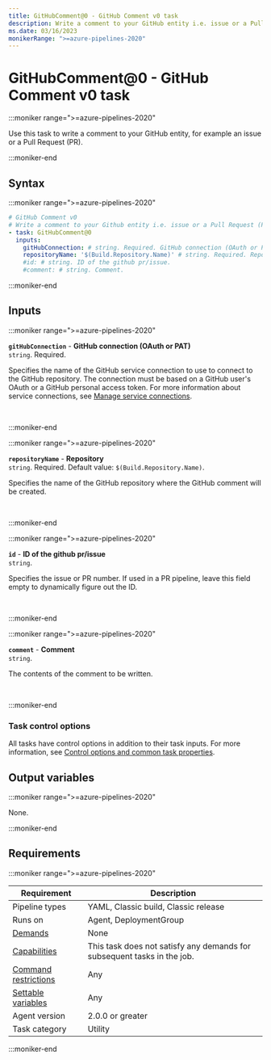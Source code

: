 ```yaml
---
title: GitHubComment@0 - GitHub Comment v0 task
description: Write a comment to your GitHub entity i.e. issue or a Pull Request (PR).
ms.date: 03/16/2023
monikerRange: ">=azure-pipelines-2020"
---
```


# GitHubComment@0 - GitHub Comment v0 task

<!-- :::description::: -->
:::moniker range=">=azure-pipelines-2020"

<!-- :::editable-content name="description"::: -->
Use this task to write a comment to your GitHub entity, for example an issue or a Pull Request (PR).
<!-- :::editable-content-end::: -->

:::moniker-end
<!-- :::description-end::: -->

<!-- :::syntax::: -->
## Syntax

:::moniker range=">=azure-pipelines-2020"

```yaml
# GitHub Comment v0
# Write a comment to your Github entity i.e. issue or a Pull Request (PR).
- task: GitHubComment@0
  inputs:
    gitHubConnection: # string. Required. GitHub connection (OAuth or PAT). 
    repositoryName: '$(Build.Repository.Name)' # string. Required. Repository. Default: $(Build.Repository.Name).
    #id: # string. ID of the github pr/issue. 
    #comment: # string. Comment.
```

:::moniker-end
<!-- :::syntax-end::: -->

<!-- :::inputs::: -->
## Inputs

<!-- :::item name="gitHubConnection"::: -->
:::moniker range=">=azure-pipelines-2020"

**`gitHubConnection`** - **GitHub connection (OAuth or PAT)**<br>
`string`. Required.<br>
<!-- :::editable-content name="helpMarkDown"::: -->
Specifies the name of the GitHub service connection to use to connect to the GitHub repository. The connection must be based on a GitHub user's OAuth or a GitHub personal access token. For more information about service connections, see [Manage service connections](https://aka.ms/AA3am5s).
<!-- :::editable-content-end::: -->
<br>

:::moniker-end
<!-- :::item-end::: -->
<!-- :::item name="repositoryName"::: -->
:::moniker range=">=azure-pipelines-2020"

**`repositoryName`** - **Repository**<br>
`string`. Required. Default value: `$(Build.Repository.Name)`.<br>
<!-- :::editable-content name="helpMarkDown"::: -->
Specifies the name of the GitHub repository where the GitHub comment will be created.
<!-- :::editable-content-end::: -->
<br>

:::moniker-end
<!-- :::item-end::: -->
<!-- :::item name="id"::: -->
:::moniker range=">=azure-pipelines-2020"

**`id`** - **ID of the github pr/issue**<br>
`string`.<br>
<!-- :::editable-content name="helpMarkDown"::: -->
Specifies the issue or PR number. If used in a PR pipeline, leave this field empty to dynamically figure out the ID.
<!-- :::editable-content-end::: -->
<br>

:::moniker-end
<!-- :::item-end::: -->
<!-- :::item name="comment"::: -->
:::moniker range=">=azure-pipelines-2020"

**`comment`** - **Comment**<br>
`string`.<br>
<!-- :::editable-content name="helpMarkDown"::: -->
The contents of the comment to be written.
<!-- :::editable-content-end::: -->
<br>

:::moniker-end
<!-- :::item-end::: -->

### Task control options

All tasks have control options in addition to their task inputs. For more information, see [Control options and common task properties](/azure/devops/pipelines/yaml-schema/steps-task#common-task-properties).
<!-- :::inputs-end::: -->

<!-- :::outputVariables::: -->
## Output variables

:::moniker range=">=azure-pipelines-2020"

None.

:::moniker-end
<!-- :::outputVariables-end::: -->

<!-- :::remarks::: -->
<!-- :::editable-content name="remarks"::: -->
<!-- :::editable-content-end::: -->
<!-- :::remarks-end::: -->

<!-- :::examples::: -->
<!-- :::editable-content name="examples"::: -->
<!-- :::editable-content-end::: -->
<!-- :::examples-end::: -->

<!-- :::properties::: -->
## Requirements

:::moniker range=">=azure-pipelines-2020"

| Requirement | Description |
|-------------|-------------|
| Pipeline types | YAML, Classic build, Classic release |
| Runs on | Agent, DeploymentGroup |
| [Demands](/azure/devops/pipelines/process/demands) | None |
| [Capabilities](/azure/devops/pipelines/agents/agents#capabilities) | This task does not satisfy any demands for subsequent tasks in the job. |
| [Command restrictions](/azure/devops/pipelines/security/templates#agent-logging-command-restrictions) | Any |
| [Settable variables](/azure/devops/pipelines/security/templates#agent-logging-command-restrictions) | Any |
| Agent version |  2.0.0 or greater |
| Task category | Utility |

:::moniker-end
<!-- :::properties-end::: -->

<!-- :::see-also::: -->
<!-- :::editable-content name="seeAlso"::: -->
<!-- :::editable-content-end::: -->
<!-- :::see-also-end::: -->
